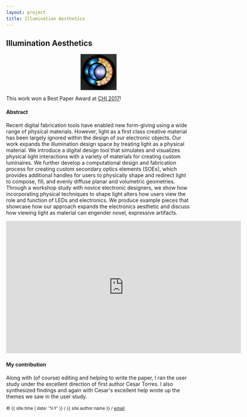 ```yaml
---
layout: project
title: Illumination Aesthetics
---
```


## Illumination Aesthetics

<style>
img { display: inline; }
img#illumination { width: 7em; }
img.proj { display: block; margin: auto; }
</style>

<img id="illumination" class="proj" src="/src/img/ia-thumbnail.jpg">

This work won a Best Paper Award at [CHI 2017][chi]!

#### Abstract
Recent digital fabrication tools have enabled new form-giving
using a wide range of physical materials. However, light
as a first class creative material has been largely ignored
within the design of our electronic objects. Our work expands
the illumination design space by treating light as a physical
material. We introduce a digital design tool that simulates
and visualizes physical light interactions with a variety of
materials for creating custom luminaires. We further develop
a computational design and fabrication process for creating
custom secondary optics elements (SOEs), which provides
additional handles for users to physically shape and redirect
light to compose, fill, and evenly diffuse planar and volumetric
geometries. Through a workshop study with novice electronic
designers, we show how incorporating physical techniques
to shape light alters how users view the role and function
of LEDs and electronics. We produce example pieces that
showcase how our approach expands the electronics aesthetic
and discuss how viewing light as material can engender novel,
expressive artifacts.


<center>
<iframe width="640" height="360" src="https://www.youtube.com/embed/tcaZyJqJElw" frameborder="0" allowfullscreen></iframe>
</center>

#### My contribution
Along with (of course) editing and helping to write the paper, I ran the user study under the excellent direction of first author Cesar Torres. I also synthesized findings and again with Cesar's excellent help wrote up the themes we saw in the user study. 



<small> &copy; {{ site.time | date: '%Y' }} / {{ site.author.name }} / [email][mail]</small>

[mail]:mailto:molecule@berkeley.edu
[chi]:https://dl.acm.org/citation.cfm?id=3025466

